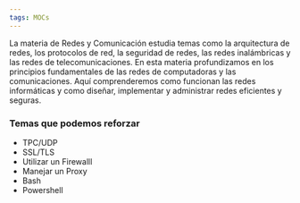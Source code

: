 ```yaml
---
tags: MOCs
---
```

La materia de Redes y Comunicación estudia temas como la arquitectura de redes, los protocolos de red, la seguridad de redes, las redes inalámbricas y las redes de telecomunicaciones. En esta materia profundizamos en los principios fundamentales de las redes de computadoras y las comunicaciones. Aquí comprenderemos como funcionan las redes informáticas y como diseñar, implementar y administrar redes eficientes y seguras.

### Temas que podemos reforzar
- TPC/UDP
- SSL/TLS
- Utilizar un Firewalll
- Manejar un Proxy
- Bash
- Powershell

